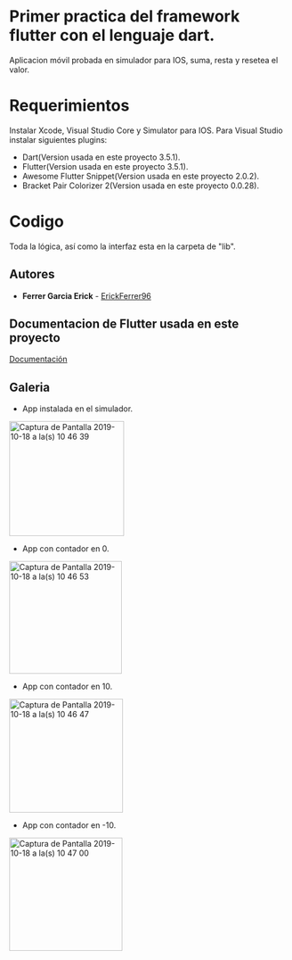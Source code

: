 # Primer practica del framework flutter con el lenguaje dart.

Aplicacion móvil probada en simulador para IOS, suma, resta y resetea el valor.

# Requerimientos 

Instalar Xcode, Visual Studio Core y Simulator para IOS.
Para Visual Studio instalar siguientes plugins:
* Dart(Version usada en este proyecto 3.5.1).
* Flutter(Version usada en este proyecto 3.5.1).
* Awesome Flutter Snippet(Version usada en este proyecto 2.0.2).
* Bracket Pair Colorizer 2(Version usada en este proyecto 0.0.28).

# Codigo 

Toda la lógica, así como la interfaz esta en la carpeta de "lib".

## Autores 

* **Ferrer Garcia Erick** - [ErickFerrer96](https://github.com/ErickFerrer96)

## Documentacion de Flutter usada en este proyecto

[Documentación](https://flutter.dev/docs)

## Galeria
* App instalada en el simulador.

<img width="206" alt="Captura de Pantalla 2019-10-18 a la(s) 10 46 39" src="https://user-images.githubusercontent.com/47545651/67108874-005c9780-f195-11e9-8942-5211163af1e4.png">

* App con contador en 0.

<img width="202" alt="Captura de Pantalla 2019-10-18 a la(s) 10 46 53" src="https://user-images.githubusercontent.com/47545651/67108960-284bfb00-f195-11e9-9ded-a9c41be7958a.png">

* App con contador en 10.

<img width="204" alt="Captura de Pantalla 2019-10-18 a la(s) 10 46 47" src="https://user-images.githubusercontent.com/47545651/67108994-38fc7100-f195-11e9-815b-e345d2b7db0b.png">

* App con contador en -10.

<img width="203" alt="Captura de Pantalla 2019-10-18 a la(s) 10 47 00" src="https://user-images.githubusercontent.com/47545651/67109038-487bba00-f195-11e9-9a7b-3865520cea3c.png">
